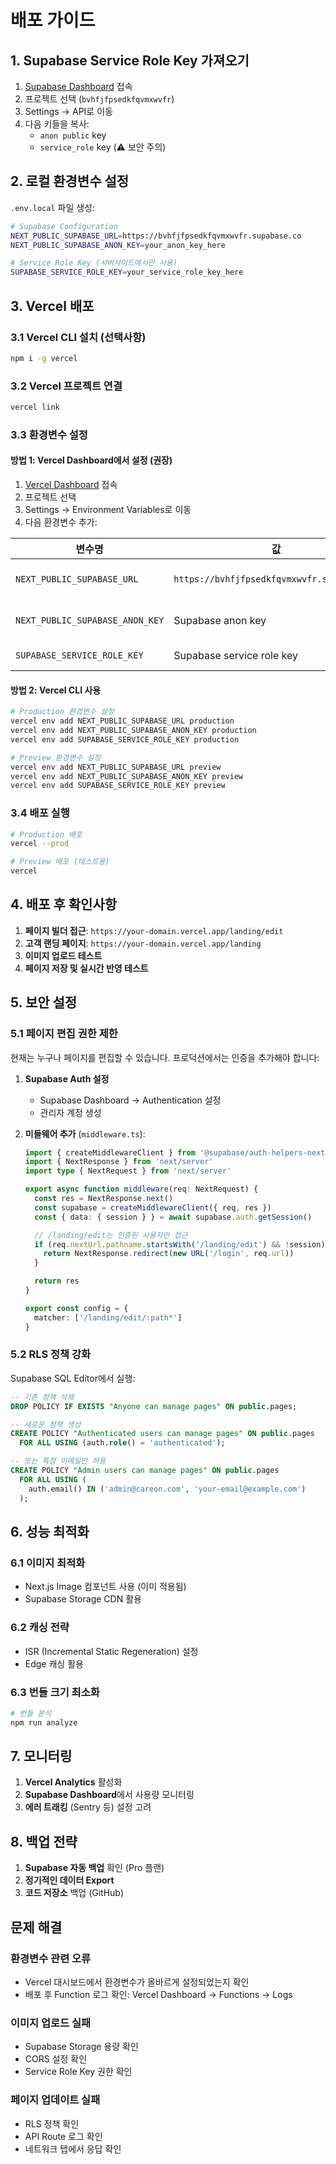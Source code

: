 # 배포 가이드

## 1. Supabase Service Role Key 가져오기

1. [Supabase Dashboard](https://supabase.com/dashboard) 접속
2. 프로젝트 선택 (`bvhfjfpsedkfqvmxwvfr`)
3. Settings → API로 이동
4. 다음 키들을 복사:
   - `anon public` key
   - `service_role` key (⚠️ 보안 주의)

## 2. 로컬 환경변수 설정

`.env.local` 파일 생성:

```bash
# Supabase Configuration
NEXT_PUBLIC_SUPABASE_URL=https://bvhfjfpsedkfqvmxwvfr.supabase.co
NEXT_PUBLIC_SUPABASE_ANON_KEY=your_anon_key_here

# Service Role Key (서버사이드에서만 사용)
SUPABASE_SERVICE_ROLE_KEY=your_service_role_key_here
```

## 3. Vercel 배포

### 3.1 Vercel CLI 설치 (선택사항)

```bash
npm i -g vercel
```

### 3.2 Vercel 프로젝트 연결

```bash
vercel link
```

### 3.3 환경변수 설정

#### 방법 1: Vercel Dashboard에서 설정 (권장)

1. [Vercel Dashboard](https://vercel.com/dashboard) 접속
2. 프로젝트 선택
3. Settings → Environment Variables로 이동
4. 다음 환경변수 추가:

| 변수명 | 값 | 환경 |
|--------|-----|------|
| `NEXT_PUBLIC_SUPABASE_URL` | `https://bvhfjfpsedkfqvmxwvfr.supabase.co` | Production, Preview, Development |
| `NEXT_PUBLIC_SUPABASE_ANON_KEY` | Supabase anon key | Production, Preview, Development |
| `SUPABASE_SERVICE_ROLE_KEY` | Supabase service role key | Production, Preview |

#### 방법 2: Vercel CLI 사용

```bash
# Production 환경변수 설정
vercel env add NEXT_PUBLIC_SUPABASE_URL production
vercel env add NEXT_PUBLIC_SUPABASE_ANON_KEY production
vercel env add SUPABASE_SERVICE_ROLE_KEY production

# Preview 환경변수 설정
vercel env add NEXT_PUBLIC_SUPABASE_URL preview
vercel env add NEXT_PUBLIC_SUPABASE_ANON_KEY preview
vercel env add SUPABASE_SERVICE_ROLE_KEY preview
```

### 3.4 배포 실행

```bash
# Production 배포
vercel --prod

# Preview 배포 (테스트용)
vercel
```

## 4. 배포 후 확인사항

1. **페이지 빌더 접근**: `https://your-domain.vercel.app/landing/edit`
2. **고객 랜딩 페이지**: `https://your-domain.vercel.app/landing`
3. **이미지 업로드 테스트**
4. **페이지 저장 및 실시간 반영 테스트**

## 5. 보안 설정

### 5.1 페이지 편집 권한 제한

현재는 누구나 페이지를 편집할 수 있습니다. 프로덕션에서는 인증을 추가해야 합니다:

1. **Supabase Auth 설정**
   - Supabase Dashboard → Authentication 설정
   - 관리자 계정 생성

2. **미들웨어 추가** (`middleware.ts`):
   ```typescript
   import { createMiddlewareClient } from '@supabase/auth-helpers-nextjs'
   import { NextResponse } from 'next/server'
   import type { NextRequest } from 'next/server'

   export async function middleware(req: NextRequest) {
     const res = NextResponse.next()
     const supabase = createMiddlewareClient({ req, res })
     const { data: { session } } = await supabase.auth.getSession()

     // /landing/edit는 인증된 사용자만 접근
     if (req.nextUrl.pathname.startsWith('/landing/edit') && !session) {
       return NextResponse.redirect(new URL('/login', req.url))
     }

     return res
   }

   export const config = {
     matcher: ['/landing/edit/:path*']
   }
   ```

### 5.2 RLS 정책 강화

Supabase SQL Editor에서 실행:

```sql
-- 기존 정책 삭제
DROP POLICY IF EXISTS "Anyone can manage pages" ON public.pages;

-- 새로운 정책 생성
CREATE POLICY "Authenticated users can manage pages" ON public.pages
  FOR ALL USING (auth.role() = 'authenticated');

-- 또는 특정 이메일만 허용
CREATE POLICY "Admin users can manage pages" ON public.pages
  FOR ALL USING (
    auth.email() IN ('admin@careon.com', 'your-email@example.com')
  );
```

## 6. 성능 최적화

### 6.1 이미지 최적화

- Next.js Image 컴포넌트 사용 (이미 적용됨)
- Supabase Storage CDN 활용

### 6.2 캐싱 전략

- ISR (Incremental Static Regeneration) 설정
- Edge 캐싱 활용

### 6.3 번들 크기 최소화

```bash
# 번들 분석
npm run analyze
```

## 7. 모니터링

1. **Vercel Analytics** 활성화
2. **Supabase Dashboard**에서 사용량 모니터링
3. **에러 트래킹** (Sentry 등) 설정 고려

## 8. 백업 전략

1. **Supabase 자동 백업** 확인 (Pro 플랜)
2. **정기적인 데이터 Export**
3. **코드 저장소** 백업 (GitHub)

## 문제 해결

### 환경변수 관련 오류

- Vercel 대시보드에서 환경변수가 올바르게 설정되었는지 확인
- 배포 후 Function 로그 확인: Vercel Dashboard → Functions → Logs

### 이미지 업로드 실패

- Supabase Storage 용량 확인
- CORS 설정 확인
- Service Role Key 권한 확인

### 페이지 업데이트 실패

- RLS 정책 확인
- API Route 로그 확인
- 네트워크 탭에서 응답 확인